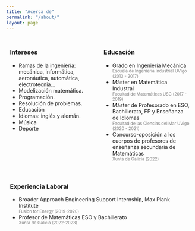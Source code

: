 ```yaml
---
title: "Acerca de"
permalink: "/about/"
layout: page
---
```


<div style="display: flex; flex-wrap: wrap;">
    <div style="flex: 33%; padding: 10px;">
        <h3> Intereses </h3>
        <ul>
          <li>Ramas de la ingeniería: mecánica, informática, aeronáutica, automática, electrotecnia...</li>
          <li>Modelización matemática. </li>
          <li>Programación.</li>
          <li>Resolución de problemas.</li>
          <li>Educación</li>
          <li>Idiomas: inglés y alemán. </li>
          <li>Música</li>
          <li>Deporte</li>
        </ul>
    </div>
    <div style="flex: 33%; padding: 10px;">
        <h3> Educación </h3>
        <ul>
          <li>Grado en Ingeniería Mecánica</li>
           <div style="color: gray; font-size: 0.8em;">Escuela de Ingeniería Industrial UVigo (2013 - 2017)</div>
          <li>Máster en Matemática Industral</li>
          <span style="color: gray; font-size: 0.8em;">Facultad de Matemáticas USC (2017 - 2019)</span>
          <li>Máster de Profesorado en ESO, Bachillerato, FP y Enseñanza de Idiomas</li>
          <span style="color: gray; font-size: 0.8em;">Facultad de las Ciencias del Mar UVigo (2020 - 2021)</span>
          <li>Concurso-oposición a los cuerpos de profesores de enseñanza secundaria de Matemáticas</li>
          <span style="color: gray; font-size: 0.8em;">Xunta de Galicia (2022)</span>        
        </ul>     
    </div>
    <div style="flex: 33%; padding: 10px;">
        <h3>Experiencia Laboral</h3>
        <ul>
          <li>Broader Approach Engineering Support Internship, Max Plank Institute</li>
          <span style="color: gray; font-size: 0.8em;">Fusion for Energy (2019-2020)</span>
          <li>Profesor de Matemáticas ESO y Bachillerato</li>
          <span style="color: gray; font-size: 0.8em;">Xunta de Galicia (2022-2023)</span>
        </ul>       
    </div>
</div>
